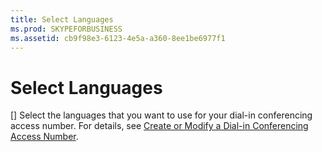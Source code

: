 ```yaml
---
title: Select Languages
ms.prod: SKYPEFORBUSINESS
ms.assetid: cb9f98e3-6123-4e5a-a360-8ee1be6977f1
---
```



# Select Languages
[]
Select the languages that you want to use for your dial-in conferencing access number. For details, see  [Create or Modify a Dial-in Conferencing Access Number](http://technet.microsoft.com/library/06f55c28-57f8-4d4e-8313-9740846796d9.aspx).
  
    
    


